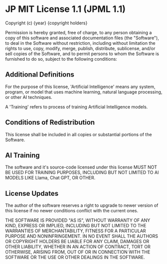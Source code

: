 # JP MIT License 1.1 (JPML 1.1)

Copyright (c) {year} {copyright holders}

Permission is hereby granted, free of charge, to any person obtaining a copy of this software and associated documentation files (the "Software"), to deal in the Software without restriction, including without limitation the rights to use, copy, modify, merge, publish, distribute, sublicense, and/or sell copies of the Software, and to permit persons to whom the Software is furnished to do so, subject to the following conditions:

## Additional Definitions

For the purpose of this license, 'Artificial Intelligence' means any system, program, or model that uses machine learning, natural language processing, or other AI techniques.

A 'Training' refers to process of training Artificial Intelligence models.

## Conditions of Redistribution

This license shall be included in all copies or substantial portions of the Software.

## AI Training

The software and it's source-code licensed under this license MUST NOT BE USED FOR TRAINING PURPOSES, INCLUDING BUT NOT LIMITED TO AI MODELS LIKE Llama, Chat GPT, OR OTHER.

## License Updates

The author of the software reserves a right to upgrade to newer version of this license if no newer conditions conflict with the current ones.


THE SOFTWARE IS PROVIDED "AS IS", WITHOUT WARRANTY OF ANY KIND, EXPRESS OR IMPLIED, INCLUDING BUT NOT LIMITED TO THE WARRANTIES OF MERCHANTABILITY, FITNESS FOR A PARTICULAR PURPOSE AND NONINFRINGEMENT. IN NO EVENT SHALL THE AUTHORS OR COPYRIGHT HOLDERS BE LIABLE FOR ANY CLAIM, DAMAGES OR OTHER LIABILITY, WHETHER IN AN ACTION OF CONTRACT, TORT OR OTHERWISE, ARISING FROM, OUT OF OR IN CONNECTION WITH THE SOFTWARE OR THE USE OR OTHER DEALINGS IN THE SOFTWARE.

